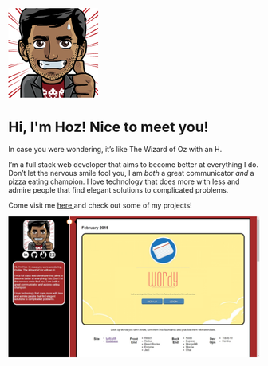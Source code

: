 <img src="./images/profilepic.png" />
<h1> Hi, I'm Hoz! Nice to meet you! </h1>
<p>In case you were wondering, it’s like The Wizard of Oz with an H.

I’m a full stack web developer that aims to become better at everything I do. Don’t let the nervous smile fool you, I am <em>both</em> a great communicator <em>and</em> a pizza eating champion.
I love technology that does more with less and admire people that find elegant solutions to complicated problems.

Come visit me <a href="http://www.hozefa.io"> here </a> and check out some of my projects!
</p>

<a href="http://www.hozefa.io" target="_blank"><img src="./images/portfolio_screenshot.jpg" /></a> 
